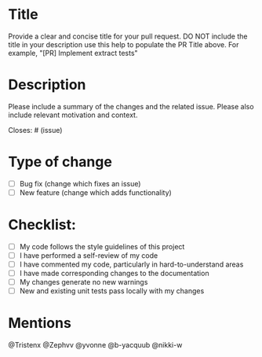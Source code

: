 # Title
Provide a clear and concise title for your pull request. DO NOT include the title in your description use this help to populate the PR Title above. For example, "[PR] Implement extract tests"

# Description
Please include a summary of the changes and the related issue. Please also include relevant motivation and context.

Closes: # (issue)

# Type of change
- [ ] Bug fix (change which fixes an issue)
- [ ] New feature (change which adds functionality)

# Checklist:
- [ ] My code follows the style guidelines of this project
- [ ] I have performed a self-review of my code
- [ ] I have commented my code, particularly in hard-to-understand areas
- [ ] I have made corresponding changes to the documentation
- [ ] My changes generate no new warnings
- [ ] New and existing unit tests pass locally with my changes

# Mentions
@Tristenx @Zephvv @yvonne @b-yacquub @nikki-w